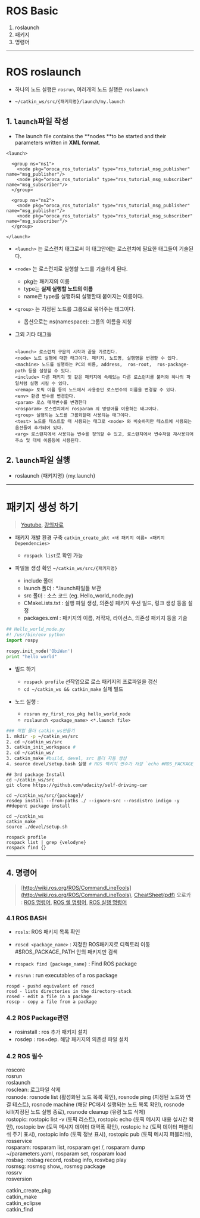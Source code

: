 # ROS Basic

1. roslaunch
2. 패키지 
3. 명령어 
---

# ROS roslaunch 

- 하나의 노드 실행은 `rosrun`, 여러개의 노드 실행은 `roslaunch`

- `~/catkin_ws/src/{패키지명}/launch/my.launch`

## 1. `launch`파일 작성 

- The launch file contains the **nodes **to be started and their parameters written in **XML format**.

```
<launch>

  <group ns="ns1">
    <node pkg="oroca_ros_tutorials" type="ros_tutorial_msg_publisher"   name="msg_publisher"/>
    <node pkg="oroca_ros_tutorials" type="ros_tutorial_msg_subscriber"  name="msg_subscriber"/>
  </group>

  <group ns="ns2">
    <node pkg="oroca_ros_tutorials" type="ros_tutorial_msg_publisher"  name="msg_publisher"/>
    <node pkg="oroca_ros_tutorials" type="ros_tutorial_msg_subscriber"  name="msg_subscriber"/>
  </group>

</launch>
```  
- `<launch>` 는 로스런치 태그로써 이 태그안에는 로스런치에 필요한 태그들이 기술된다.

- `<node>` 는 로스런치로 실행할 노드를 기술하게 된다. 
  - pkg는 패키지의 이름
  - type는 **실제 실행할 노드의 이름**
  - name은 type를 실행하되 실행할때 붙여지는 이름이다.  

- `<group>` 는 지정된 노드를 그룹으로 묶어주는 태그이다. 
  - 옵션으로는 ns(namespace): 그룹의 이름을 지칭
  
  
- 그외 기타 태그들 
  
  ```
  
  <launch> 로스런치 구문의 시작과 끝을 가르킨다.
  <node> 노드 실행에 대한 태그이다. 패키지, 노드명, 실행명을 변경할 수 있다.
  <machine> 노드를 실행하는 PC의 이름, address,  ros-root,  ros-package-path 등을 설정할 수 있다.
  <include> 다른 패키지 및 같은 패키지에 속해있는 다른 로스런치를 불러와 하나의 파일처럼 실행 시킬 수 있다.
  <remap> 토픽 이름 등의 노드에서 사용중인 로스변수의 이름을 변경할 수 있다. 
  <env> 환경 변수를 변경한다.
  <param> 로스 매개변수를 변경한다
  <rosparam> 로스런치에서 rosparam 의 명령어를 이용하는 태그이다.
  <group> 실행되는 노드를 그룹화할때 사용되는 태그이다.
  <test> 노드를 테스트할 때 사용되는 태그로 <node> 와 비슷하지만 테스트에 사용되는 옵션들이 추가되어 있다.
  <arg> 로스런치에서 사용되는 변수를 정의할 수 있고, 로스런치에서 변수처럼 재사용되어 주소 및 대체 이름등에 사용된다.
  ```


## 2. `launch`파일 실행 

- roslaunch {패키지명} {my.launch}


---

# 패키지 생성 하기 



> [Youtube](https://www.youtube.com/watch?v=-GZP81bTuO8), [강의자료](http://www.theconstructsim.com/ros-for-beginners/)


-  패키지 개발 환경 구축 `catkin_create_pkt <새 패키지 이름> <패키지 Dependencies>`
    - `rospack list`로 확인 가능 


- 파일들 생성 확인 `~/catkin_ws/src/{패키지명}` 
    - include 폴더
    - launch 폴더 : *.launch파일들 보관 
    - src 폴더 : 소스 코드 (eg. Hello_world_node.py)
    - CMakeLists.txt : 실행 파일 생성, 의존성 패키지 우선 빌드, 링크 생성 등을 설정
    - packages.xml :  패키지의 이름, 저작자, 라이선스, 의존성 패키지 등을 기술

```python
## Hello_world_node.py
#! /usr/bin/env python
import rospy

rospy.init_node('ObiWan')
print "hello world"

```

- 빌드 하기 
    - `rospack profile` 선작업으로 로스 패키지의 프로파일을 갱신
    - `cd ~/catkin_ws && catkin_make` 실제 빌드 
    
    
- 노드 실행 : 
   - `rosrun my_first_ros_pkg hello_world_node `
   - `roslaunch <package_name> <*.launch file>`   


    


```bash 
### 작업 폴더 catkin_ws만들기
1. mkdir -p ~/catkin_ws/src
2. cd ~/catkin_ws/src
3. catkin_init_workspace # 
2. cd ~/catkin_ws/
3. catkin_make #build, devel, src 폴더 자동 생성 
4. source devel/setup.bash 실행 # ROS 팩키지 변수가 저장 `echo #ROS_PACKAGE_PATH`

```

```
## 3rd package Install
cd ~/catkin_ws/src
git clone https://github.com/udacity/self-driving-car

cd ~/catkin_ws/src/{package}/
rosdep install --from-paths ./ --ignore-src --rosdistro indigo -y  ##depent package install

cd ~/catkin_ws
catkin_make
source ./devel/setup.sh

rospack profile
rospack list | grep {velodyne}
rospack find {}

```



    



---
## 4. 명령어

> [http://wiki.ros.org/ROS/CommandLineTools](http://wiki.ros.org/ROS/CommandLineTools), [CheatSheet\(pdf\)](http://services.informatik.hs-mannheim.de/~ihme/robotik_2014ws/01_ROScheatsheet.pdf)
> 오로카 : [ROS 명령어](http://cafe.naver.com/openrt/2827), [ROS 쉘 명령어](http://cafe.naver.com/openrt/2828), [ ROS 실행 명령어](http://cafe.naver.com/openrt/2830)

### 4.1 ROS BASH

- `rosls`: ROS 패키지 목록 확인

- `roscd <package_name>` : 지정한 ROS패키지로 디렉토리 이동  #$ROS_PACKAGE_PATH 안의 패키지만 검색

- `rospack find {package_name}` : Find ROS package 

- `rosrun` : run executables of a ros package

```
rospd - pushd equivalent of roscd
rosd - lists directories in the directory-stack
rosed - edit a file in a package
roscp - copy a file from a package
```


### 4.2 ROS Package관련 

- rosinstall : ros 추가 패키지 설치  
- rosdep : ros+dep. 해당 패키지의 의존성 파일 설치


### 4.2 ROS 필수 




roscore  
rosrun  
roslaunch  
rosclean: 로그파일 삭제  
rosnode: rosnode list \(활성화된 노드 목록 확인\), rosnode ping \(지정된 노드와 연결 테스트\), rosnode machine \(해당 PC에서 실행되는 노드 목록 확인\), rosnode kill\(지정된 노드 실행 종료\), rosnode cleanup \(유령 노드 삭제\)  
rostopic: rostopic list -v \(토픽 리스트\), rostopic echo \(토픽 메시지 내용 실시간 확인\), rostopic bw \(토픽 메시지 데이터 대역폭 확인\), rostopic hz \(토픽 데이터 퍼블리쉬 주기 표시\), rostopic info \(토픽 정보 표시\), rostopic pub \(토픽 메시지 퍼블리쉬\),   
rosservice  
rosparam: rosparam list, rosparam get /, rosparam dump ~/parameters.yaml, rosparam set, rosparam load  
rosbag: rosbag record, rosbag info, rosvbag play  
rosmsg: rosmsg show,, rosmsg package  
rossrv  
rosversion

catkin\_create\_pkg  
catkin\_make  
catkin\_eclipse  
catkin\_find








